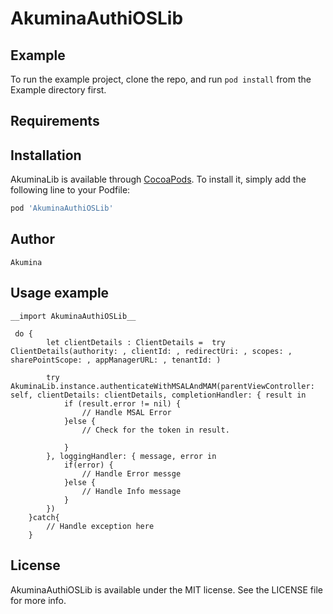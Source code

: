 # AkuminaAuthiOSLib

## Example

To run the example project, clone the repo, and run `pod install` from the Example directory first.

## Requirements

## Installation

AkuminaLib is available through [CocoaPods](https://cocoapods.org). To install
it, simply add the following line to your Podfile:

```ruby
pod 'AkuminaAuthiOSLib'
```

## Author
    Akumina

## Usage example

    __import AkuminaAuthiOSLib__
    
     do {
            let clientDetails : ClientDetails =  try ClientDetails(authority: , clientId: , redirectUri: , scopes: , sharePointScope: , appManagerURL: , tenantId: )
                
            try AkuminaLib.instance.authenticateWithMSALAndMAM(parentViewController: self, clientDetails: clientDetails, completionHandler: { result in
                if (result.error != nil) {
                    // Handle MSAL Error 
                }else {
                    // Check for the token in result. 
                        
                }
            }, loggingHandler: { message, error in
                if(error) {
                    // Handle Error messge
                }else {
                    // Handle Info message 
                }
            })
        }catch{
            // Handle exception here
        }
        
## License

AkuminaAuthiOSLib is available under the MIT license. See the LICENSE file for more info.
